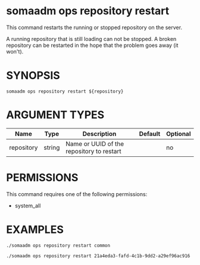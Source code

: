 # somaadm ops repository restart

This command restarts the running or stopped repository on the
server.

A running repository that is still loading can not be stopped.
A broken repository can be restarted in the hope that the
problem goes away (it won't).

# SYNOPSIS

```
somaadm ops repository restart ${repository}
```

# ARGUMENT TYPES

Name | Type |     Description   | Default | Optional
 --- |  --- | ----------------- | ------- | -------- 
repository | string | Name or UUID of the repository to restart | | no

# PERMISSIONS

This command requires one of the following permissions:

* system\_all

# EXAMPLES

```
./somaadm ops repository restart common

./somaadm ops repository restart 21a4eda3-fafd-4c1b-9dd2-a29ef96ac916
```
